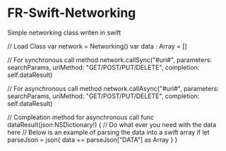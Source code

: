 FR-Swift-Networking
===================

Simple networking class writen in swift

// Load Class
var network = Networking()
var data : Array<AnyObject> = []

// For synchronous call method
network.callSync("#uri#", parameters: searchParams, uriMethod: "GET/POST/PUT/DELETE", completion: self.dataResult)

// For asynchronous call method
network.callAsync("#uri#", parameters: searchParams, uriMethod: "GET/POST/PUT/DELETE", completion: self.dataResult)

// Compleation method for asynchronous call
func dataResult(json:NSDictionary!)
{
	// Do what ever you need with the data here
	// Below is an example of parsing the data into a swift array
	if let parseJson = json{
		data += parseJson["DATA"] as Array
	}
}
